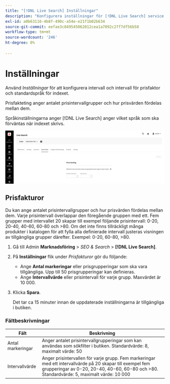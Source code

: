 ```yaml
---
title: "[!DNL Live Search] Inställningar"
description: "Konfigurera inställningar för [!DNL Live Search] service."
exl-id: a0b63116-4b8f-490c-a54e-e21f1b02b634
source-git-commit: eefae3c849545062012cea1a7092c27f7df56b58
workflow-type: tm+mt
source-wordcount: '246'
ht-degree: 0%

---
```


# Inställningar

Använd *Inställningar* för att konfigurera intervall och intervall för prisfaktor och standardspråk för indexet.

Prisfakteting anger antalet prisintervallgrupper och hur prisvärden fördelas mellan dem.

Språkinställningarna anger [!DNL Live Search] anger vilket språk som ska förväntas när indexet skrivs.

![Inställningar](assets/settings.png)

## Prisfakturor

Du kan ange antalet prisintervallgrupper och hur prisvärden fördelas mellan dem. Varje prisintervall överlappar den föregående gruppen med ett. Fem grupper med intervallet 20 skapar till exempel följande prisintervall: 0-20, 20-40, 40-60, 60-80 och >80. Om det inte finns tillräckligt många produkter i katalogen för att fylla alla definierade intervall justeras visningen av tillgängliga grupper därefter. Exempel: 0-20, 60-80, >80.

1. Gå till Admin **Marknadsföring** > *SEO &amp; Search* > **[!DNL Live Search]**.
1. På **Inställningar** flik under *Prisfakturor* gör du följande:
   * Ange **Antal markeringar** eller prisgrupperingar som ska vara tillgängliga. Upp till 50 prisgrupperingar kan definieras.
   * Ange **Intervallvärde** eller prisintervall för varje grupp. Maxvärdet är 10 000.
1. Klicka **Spara**.

   Det tar ca 15 minuter innan de uppdaterade inställningarna är tillgängliga i butiken.

### Fältbeskrivningar

| Fält | Beskrivning |
|--- |--- |
| Antal markeringar | Anger antalet prisintervallgrupperingar som kan användas som sökfilter i butiken. Standardvärde: 8, maximalt värde: 50 |
| Intervallvärde | Anger prisintervallen för varje grupp. Fem markeringar med ett intervallvärde på 20 skapar till exempel fem grupperingar av 0-20, 20-40, 40-60, 60-80 och >80. Standardvärde: 5, maximalt värde: 10 000 |

<!-- ## Language

The Language setting tells [!DNL Live Search] which language to expect when reading the catalog and writing the index. 

Languages have different sets of rules for grammar: how words are separated, verb tenses and synonyms, for example.
The Language setting ensures that the correct set of rules are applied to the indexing mechanism.

The Language settings should be set to the primary language of the catalog. -->
